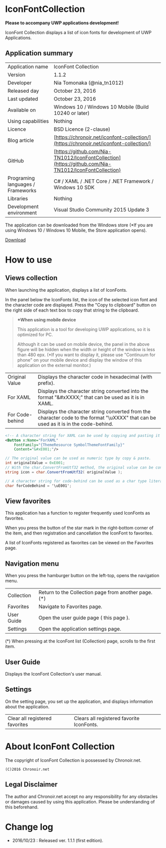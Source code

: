 # IconFontCollection

**Please to accompany UWP applications development!**

IconFont Collection displays a list of icon fonts for development of UWP Applications.

## Application summary

|||
|---|---|
|Application name|IconFont Collection|
|Version|1.1.2|
|Developer|Nia Tomonaka (@nia_tn1012)|
|Released day|October 23, 2016|
|Last updated|October 23, 2016|
|Available on|Windows 10 / Windows 10 Mobile (Build 10240 or later)|
|Using capabilities|Nothing|
|Licence|BSD Licence (2-clause)|
|Blog article|[https://chronoir.net/iconfont-collection/](https://chronoir.net/iconfont-collection/)|
|GitHub|[https://github.com/Nia-TN1012/IconFontCollection](https://github.com/Nia-TN1012/IconFontCollection)|
|Programing languages / Frameworks|C# / XAML / .NET Core / .NET Framework / Windows 10 SDK|
|Libraries|Nothing|
|Development environment|Visual Studio Community 2015 Update 3|

The application can be downloaded from the Windows store
(\*If you are using Windows 10 / Windows 10 Mobile, the Store application opens).

[Download](https://www.microsoft.com/store/apps/9nblggh4321l)


# How to use

## Views collection

When launching the application, displays a list of IconFonts.

In the panel below the IconFonts list,
the icon of the selected icon font and the character code are displayed.
Press the "Copy to clipboard" button on the right side of each text box
to copy that string to the clipboard.

>**\*When using mobile device**
>
>This application is a tool for developing UWP applications,
so it is optimized for PC.
>
>Although it can be used on mobile device,
the panel in the above figure will be hidden when the width or height of the window is less than 480 epx.
(\*If you want to display it, please use "Continuum for phone" on your mobile device
and display the window of this application on the external monitor.)

|||
|---|---|
|Original Value|Displays the character code in hexadecimal (with prefix).|
|For XAML|Displays the character string converted into the format "&#xXXXX;" that can be used as it is in XAML.|
|For Code-behind|Displays the character string converted from the character code to the format "\uXXXX" that can be used as it is in the code-behind.|


```xml
<!-- A character string for XAML can be used by copying and pasting it directly to Button's Content etc. -->
<Button x:Name="ForXAML"
	FontFamily="{ThemeResource SymbolThemeFontFamily}"
	Content="&#xE001;"/>
```

```csharp
// The original value can be used as numeric type by copy & paste.
int originalValue = 0xE001;
// With the char.ConvertFromUtf32 method, the original value can be converted to a string corresponding to the icon font.
string icon = char.ConvertFromUtf32( originalValue );

// A character string for code-behind can be used as a char type literal by copy & paste.
char forCodeBehind = '\uE001';
```

## View favorites

This application has a function to register frequently used IconFonts as favorites.

When you press the button of the star mark in the right-bottom corner of the item,
and then registration and cancellation the IconFont to favorites.

A list of IconFonts registered as favorites can be viewed on the Favorites page.

## Navigation menu

When you press the hamburger button on the left-top, opens the navigation menu.

|||
|---|---|
|Collection|Return to the Collection page from another page.(\*)|
|Favorites|Navigate to Favorites page.|
|User Guide|Open the user guide page ( this page ).|
|Settings|Open the application settings page.|

(\*) When pressing at the IconFont list (Collection) page,
scrolls to the first item.

## User Guide

Displays the IconFont Collection's user manual.

## Settings

On the setting page, you set up the application,
and displays information about the application.

|||
|---|---|
|Clear all registered favorites|Clears all registered favorite IconFonts.|

# About IconFont Collection

The copyright of IconFont Collection is possessed by Chronoir.net.

    (C)2016 Chronoir.net

## Legal Disclaimer

The author and Chronoir.net accept no any responsibility for any obstacles or damages
caused by using this application.
Please be understanding of this beforehand.

# Change log

* 2016/10/23 : Released ver. 1.1.1 (first edition).
